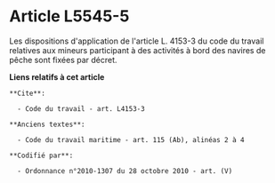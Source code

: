 # Article L5545-5

Les dispositions d'application de l'article L. 4153-3 du code du travail relatives aux mineurs participant à des activités à
bord des navires de pêche sont fixées par décret.

**Liens relatifs à cet article**

	**Cite**:

	  - Code du travail - art. L4153-3

	**Anciens textes**:

	  - Code du travail maritime - art. 115 (Ab), alinéas 2 à 4

	**Codifié par**:

	  - Ordonnance n°2010-1307 du 28 octobre 2010 - art. (V)
